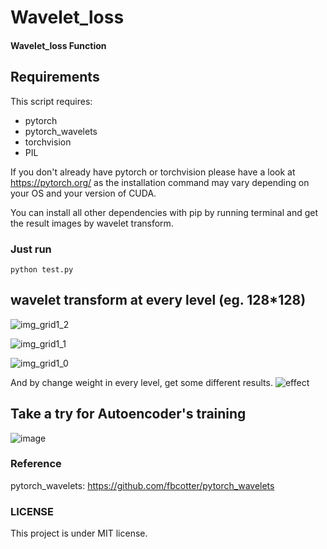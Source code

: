# Wavelet_loss
#### Wavelet_loss  Function

## Requirements

This script requires:
- pytorch
- pytorch_wavelets
- torchvision
- PIL



If you don't already have pytorch or torchvision please have a look at https://pytorch.org/ as the installation command may vary depending on your OS and your version of CUDA.

You can install all other dependencies with pip by running terminal and get the result images by wavelet transform.

### Just run 

```
python test.py 
```

## wavelet transform at every level (eg. 128*128)

![img_grid1_2](https://user-images.githubusercontent.com/44399667/171095470-7557c737-dd47-4a4c-bc74-300032db7ce6.jpg)

![img_grid1_1](https://user-images.githubusercontent.com/44399667/171095445-6b4b3c50-7891-4fbc-8fce-56a019f5d095.jpg)

![img_grid1_0](https://user-images.githubusercontent.com/44399667/171095429-1631a23b-24a2-4a51-8238-fe135ec8203d.jpg)


And by change weight in every level, get some different results.
![effect](https://user-images.githubusercontent.com/44399667/171094805-cd4f92ac-5e87-40b1-b080-b16e97477b41.jpeg)

## Take a try for Autoencoder's training

![image](https://user-images.githubusercontent.com/44399667/171096283-82989122-298c-44ca-999c-446688f8d446.png)

### Reference
pytorch_wavelets: https://github.com/fbcotter/pytorch_wavelets

### LICENSE
This project is under MIT license.
    

